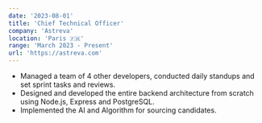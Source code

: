 ```yaml
---
date: '2023-08-01'
title: 'Chief Technical Officer'
company: 'Astreva'
location: 'Paris 🇫🇷'
range: 'March 2023 - Present'
url: 'https://astreva.com'
---
```


- Managed a team of 4 other developers, conducted daily standups and set sprint tasks and reviews.
- Designed and developed the entire backend architecture from scratch using Node.js, Express and PostgreSQL.
- Implemented the AI and Algorithm for sourcing candidates.
